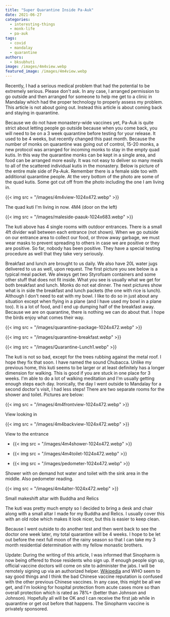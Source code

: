 ```yaml
---
title: "Super Quarantine Inside Pa-Auk"
date: 2021-06-27
categories: 
  - interesting-things
  - monk-life
  - pa-auk
tags: 
  - covid
  - mandalay
  - quarantine
authors: 
  - bksubhuti
image: /images/4m4view.webp
featured_image: /images/4m4view.webp
---
```


Recently, I had a serious medical problem that had the potential to be extremely serious. Please don't ask. In any case, I arranged permission to go outside and then arranged for someone to help me get to a clinic in Mandalay which had the proper technology to properly assess my problem. This article is not about going out. Instead this article is about coming back and staying in quarantine.

Because we do not have monastery-wide vaccines yet, Pa-Auk is quite strict about letting people go outside because when you come back, you will need to be on a 3 week quarantine before testing for your release. It used to be 4 weeks, but recently changed this past month. Because the number of monks on quarantine was going out of control, 15-20 monks, a new protocol was arranged for incoming monks to stay in the empty quad kutis. In this way the quarantine monks can be kept in a single area, and food can be arranged more easily. It was not easy to deliver so many meals to all of the scattered individual kutis in the monastery. Below is picture of the entire male side of Pa-Auk. Remember there is a female side too with additional quarantine people. At the very bottom of the photo are some of the quad kutis. Some got cut off from the photo including the one I am living in.

{{< img src = "/images/4m4view-1024x472.webp" >}}

The quad kuti I'm living in now. 4M4 (door on the left)

{{< img src = "/images/maleside-paauk-1024x683.webp" >}}

The kuti above has 4 single rooms with outdoor entrances. There is a small 4ft divider wall between each entrance (not shown). When we go outside on our entrance area to collect our food, or throw away garbage, we must wear masks to prevent spreading to others in case we are positive or they are positive. So far, nobody has been positive. They have a special testing procedure as well that they take very seriously.

Breakfast and lunch are brought to us daily. We also have 20L water jugs delivered to us as well, upon request. The first picture you see below is a typical meal packet. We always get two Styrofoam containers and some other stuff that does not fit inside. What you see is usually what we get for both breakfast and lunch. Monks do not eat dinner. The next pictures show what is in side the breakfast and lunch packets (the one with rice is lunch). Although I don't need to eat with my bowl. I like to do so in just about any situation except when flying in a plane (and I have used my bowl in a plane too). It is a lot of food, and I end up dumping half of the breakfast away. Because we are on quarantine, there is nothing we can do about that. I hope the birds enjoy what comes their way.

{{< img src = "/images/quarantine-package-1024x472.webp" >}}

{{< img src = "/images/quarantine-breakfast.webp" >}}

{{< img src = "/images/Quarantine-Lunch1.webp" >}}

The kuti is not so bad, except for the trees rubbing against the metal roof. I hope they fix that soon. I have named the sound Chubacca. Unlike my previous home, this kuti seems to be larger or at least definitely has a longer dimension for walking. This is good if you are stuck in one place for 3 weeks. I'm able to do a lot of walking meditation and I'm usually getting enough steps each day. Ironically, the day I went outside to Mandalay for a second doctor's visit, I had less steps! There are two separate rooms for the shower and toilet. Pictures are below:

{{< img src = "/images/4m4frontview-1024x472.webp" >}}

View looking in

{{< img src = "/images/4m4backview-1024x472.webp" >}}

View to the entrance

- {{< img src = "/images/4m4shower-1024x472.webp" >}}
    
- {{< img src = "/images/4m4toilet-1024x472.webp" >}}
    
- {{< img src = "/images/pedometer-1024x472.webp" >}}
    

Shower with on demand hot water and toilet with the sink area in the middle. Also pedometer reading.

{{< img src = "/images/4m4alter-1024x472.webp" >}}

Small makeshift altar with Buddha and Relics

The kuti was pretty much empty so I decided to bring a desk and chair along with a small altar I made for my Buddha and Relics. I usually cover this with an old robe which makes it look nicer, but this is easier to keep clean.

Because I went outside to do another test and then went back to see the doctor one week later, my total quarantine will be 4 weeks. I hope to be let out before the next full moon of the rainy season so that I can take my 3 month residential determination with my fellow monastic brothers.

Update: During the writing of this article, I was informed that Sinopharm is now being offered to those residents who sign up. If enough people sign up, official vaccine doctors will come on site to administer the jabs. I will be remotely signing up via an authorized helper. [Wikipedia](https://en.wikipedia.org/wiki/BBIBP-CorV) and WHO seem to say good things and I think the bad Chinese vaccine reputation is confused with the other previous Chinese vaccines. In any case, this might be all we get, and I'm looking for hospital protection from acute cases more so than overall protection which is rated as 78%+ (better than Johnson and Johnson). Hopefully all will be OK and I can receive the first jab while in quarantine or get out before that happens. The Sinopharm vaccine is privately sponsored.

